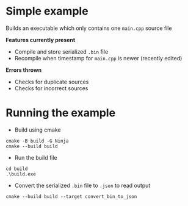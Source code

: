 # Simple example

Builds an executable which only contains one `main.cpp` source file

**Features currently present**

- Compile and store serialized `.bin` file
- Recompile when timestamp for `main.cpp` is newer (recently edited)

**Errors thrown**

- Checks for duplicate sources
- Checks for incorrect sources

# Running the example

- Build using cmake

```
cmake -B build -G Ninja
cmake --build build
```

- Run the build file
```
cd build
.\build.exe
```

- Convert the serialized `.bin` file to `.json` to read output
```
cmake --build build --target convert_bin_to_json
```
